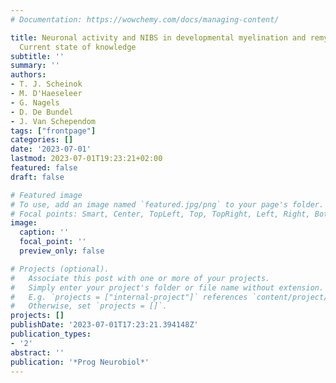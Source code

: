 ```yaml
---
# Documentation: https://wowchemy.com/docs/managing-content/

title: Neuronal activity and NIBS in developmental myelination and remyelination -
  Current state of knowledge
subtitle: ''
summary: ''
authors:
- T. J. Scheinok
- M. D'Haeseleer
- G. Nagels
- D. De Bundel
- J. Van Schependom
tags: ["frontpage"]
categories: []
date: '2023-07-01'
lastmod: 2023-07-01T19:23:21+02:00
featured: false
draft: false

# Featured image
# To use, add an image named `featured.jpg/png` to your page's folder.
# Focal points: Smart, Center, TopLeft, Top, TopRight, Left, Right, BottomLeft, Bottom, BottomRight.
image:
  caption: ''
  focal_point: ''
  preview_only: false

# Projects (optional).
#   Associate this post with one or more of your projects.
#   Simply enter your project's folder or file name without extension.
#   E.g. `projects = ["internal-project"]` references `content/project/deep-learning/index.md`.
#   Otherwise, set `projects = []`.
projects: []
publishDate: '2023-07-01T17:23:21.394148Z'
publication_types:
- '2'
abstract: ''
publication: '*Prog Neurobiol*'
---
```

